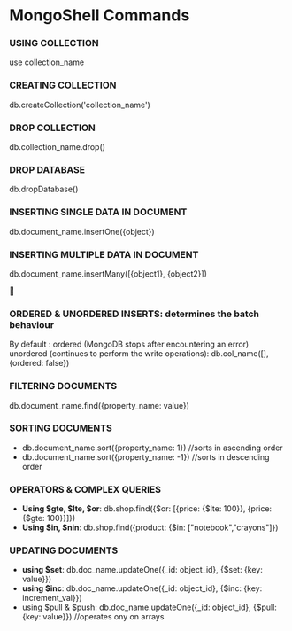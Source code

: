 # MongoShell Commands 

### USING COLLECTION
use collection_name

### CREATING COLLECTION
db.createCollection('collection_name')

### DROP COLLECTION
db.collection_name.drop()

### DROP DATABASE
db.dropDatabase()

### INSERTING SINGLE DATA IN DOCUMENT
db.document_name.insertOne({object})

### INSERTING MULTIPLE DATA IN DOCUMENT
db.document_name.insertMany([{object1}, {object2}])

📍 
### ORDERED & UNORDERED INSERTS: determines the batch behaviour
By default : ordered (MongoDB stops after encountering an error)<br>
unordered (continues to perform the write operations): db.col_name([],{ordered: false})

### FILTERING DOCUMENTS
db.document_name.find({property_name: value})

### SORTING DOCUMENTS
- db.document_name.sort({property_name: 1}) //sorts in ascending order <br>
- db.document_name.sort({property_name: -1}) //sorts in descending order

### OPERATORS & COMPLEX QUERIES
- **Using $gte, $lte, $or**: db.shop.find({$or: [{price: {$lte: 100}}, {price: {$gte: 100}}]})
- **Using $in, $nin**: db.shop.find({product: {$in: ["notebook","crayons"]})

### UPDATING DOCUMENTS
- **using $set**:  db.doc_name.updateOne({_id: object_id}, {$set: {key: value}})
- **using $inc**:  db.doc_name.updateOne({_id: object_id}, {$inc: {key: increment_val}})
- using $pull & $push:  db.doc_name.updateOne({_id: object_id}, {$pull: {key: value}}) //operates ony on arrays
